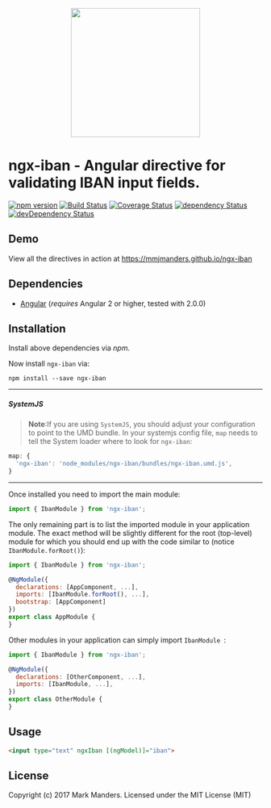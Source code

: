<p align="center">
  <img height="256px" width="256px" style="text-align: center;" src="https://cdn.rawgit.com/mmjmanders/ngx-iban/master/demo/src/assets/logo.svg">
</p>

# ngx-iban - Angular directive for validating IBAN input fields.

[![npm version](https://badge.fury.io/js/ngx-iban.svg)](https://badge.fury.io/js/ngx-iban)
[![Build Status](https://travis-ci.org/mmjmanders/ngx-iban.svg?branch=master)](https://travis-ci.org/mmjmanders/ngx-iban)
[![Coverage Status](https://coveralls.io/repos/github/mmjmanders/ngx-iban/badge.svg?branch=master)](https://coveralls.io/github/mmjmanders/ngx-iban?branch=master)
[![dependency Status](https://david-dm.org/mmjmanders/ngx-iban/status.svg)](https://david-dm.org/mmjmanders/ngx-iban)
[![devDependency Status](https://david-dm.org/mmjmanders/ngx-iban/dev-status.svg?branch=master)](https://david-dm.org/mmjmanders/ngx-iban#info=devDependencies)

## Demo

View all the directives in action at https://mmjmanders.github.io/ngx-iban

## Dependencies
* [Angular](https://angular.io) (*requires* Angular 2 or higher, tested with 2.0.0)

## Installation
Install above dependencies via *npm*. 

Now install `ngx-iban` via:
```shell
npm install --save ngx-iban
```

---
##### SystemJS
>**Note**:If you are using `SystemJS`, you should adjust your configuration to point to the UMD bundle.
In your systemjs config file, `map` needs to tell the System loader where to look for `ngx-iban`:
```js
map: {
  'ngx-iban': 'node_modules/ngx-iban/bundles/ngx-iban.umd.js',
}
```
---

Once installed you need to import the main module:
```js
import { IbanModule } from 'ngx-iban';
```
The only remaining part is to list the imported module in your application module. The exact method will be slightly
different for the root (top-level) module for which you should end up with the code similar to (notice `IbanModule.forRoot()`):
```js
import { IbanModule } from 'ngx-iban';

@NgModule({
  declarations: [AppComponent, ...],
  imports: [IbanModule.forRoot(), ...],  
  bootstrap: [AppComponent]
})
export class AppModule {
}
```

Other modules in your application can simply import `IbanModule `:

```js
import { IbanModule } from 'ngx-iban';

@NgModule({
  declarations: [OtherComponent, ...],
  imports: [IbanModule, ...], 
})
export class OtherModule {
}
```

## Usage

```html
<input type="text" ngxIban [(ngModel)]="iban">
```


## License

Copyright (c) 2017 Mark Manders. Licensed under the MIT License (MIT)

